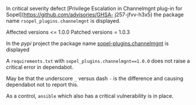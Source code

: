 In critical severity defect [Privilege Escalation in Channelmgnt plug-in for Sopel](https://github.com/advisories/GHSA-
j257-jfvv-h3x5)  the package name `rsopel_plugins.channelmgnt` is displayed. 

Affected versions <= 1.0.0 Patched versions = 1.0.3

In the *pypi* project the package name [sopel-plugins.channelmgnt](https://pypi.org/project/sopel-plugins.channelmgnt/) is displayed

A `requirements.txt` with `sopel_plugins.channelmgnt==1.0.0` does not raise a critical error in dependabot.

May be that the underscore `_` versus dash `-` is the difference and causing dependabot not to report this.

As a control, `ansible` which also has a critical vulnerability is in place.
